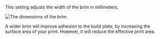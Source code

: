 This setting adjusts the width of the brim in millimeters.

![The dimensions of the brim.](brim_width.svg)

A wider brim will improve adhesion to the build plate, by increasing the surface area of your print. However, it will reduce the effective print area.